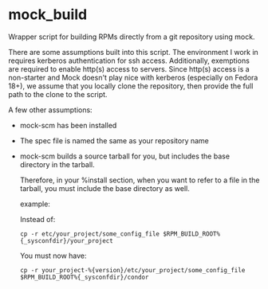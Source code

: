 mock_build
==========

Wrapper script for building RPMs directly from a git repository using mock.


There are some assumptions built into this script.  The environment I work in requires kerberos 
authentication for ssh access.  Additionally, exemptions are required to enable http(s) access to 
servers.  Since http(s) access is a non-starter and Mock doesn't play nice with kerberos 
(especially on Fedora 18+), we assume that you locally clone the repository, then provide the 
full path to the clone to the script.

A few other assumptions:

* mock-scm has been installed
* The spec file is named the same as your repository name
* mock-scm builds a source tarball for you, but includes the base directory in the tarball.

    Therefore, in your %install section, when you want to refer to a file in the tarball, you must include the base directory as well.  

    example:

    Instead of:

    ```cp -r etc/your_project/some_config_file $RPM_BUILD_ROOT%{_sysconfdir}/your_project```

    You must now have:

    ```cp -r your_project-%{version}/etc/your_project/some_config_file $RPM_BUILD_ROOT%{_sysconfdir}/condor```

